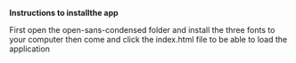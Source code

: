 **Instructions to installthe app**


First open the open-sans-condensed folder and install the three fonts to your computer then come and click the index.html file to be able to load the application